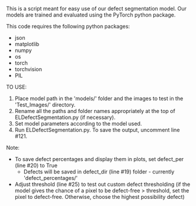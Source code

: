 This is a script meant for easy use of our defect segmentation model. Our models are trained and evaluated using the PyTorch python package. 

This code requires the following python packages:
- json
- matplotlib
- numpy
- os
- torch
- torchvision
- PIL

TO USE:
1. Place model path in the 'models/' folder and the images to test in the 'Test_Images/' directory.
2. Rename all the paths and folder names appropriately at the top of ELDefectSegmentation.py (if necessary).
3. Set model parameters according to the model used.
4. Run ELDefectSegmentation.py. To save the output, uncomment line #121.
 

Note:
- To save defect percentages and display them in plots, set defect_per (line #20) to True
    - Defects will be saved in defect\_dir (line #19) folder - currently 'defect\_percentages/'
- Adjust threshold (line #25) to test out custom defect thresholding (if the model gives the chance of a pixel to be defect-free  > threshold, set the pixel to defect-free. Otherwise, choose the highest possibility defect)


